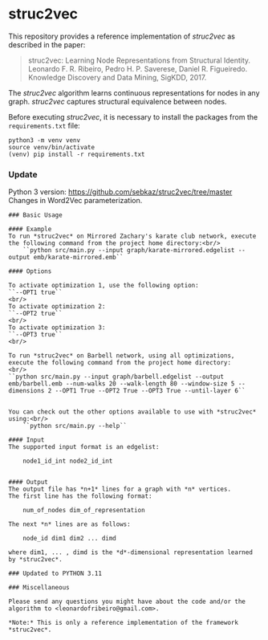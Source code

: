 # struc2vec

This repository provides a reference implementation of *struc2vec* as described in the paper:<br>
> struc2vec: Learning Node Representations from Structural Identity.<br>
> Leonardo F. R. Ribeiro, Pedro H. P. Saverese, Daniel R. Figueiredo.<br>
> Knowledge Discovery and Data Mining, SigKDD, 2017.<br>

The *struc2vec* algorithm learns continuous representations for nodes in any graph. *struc2vec* captures structural equivalence between nodes.  

Before executing *struc2vec*, it is necessary to install the packages from the `requirements.txt` file:
<br/>
```{bash}
python3 -m venv venv
source venv/bin/activate
(venv) pip install -r requirements.txt
```

### Update
Python 3 version: https://github.com/sebkaz/struc2vec/tree/master
Changes in Word2Vec parameterization. 

```
### Basic Usage

#### Example
To run *struc2vec* on Mirrored Zachary's karate club network, execute the following command from the project home directory:<br/>
	``python src/main.py --input graph/karate-mirrored.edgelist --output emb/karate-mirrored.emb``

#### Options

To activate optimization 1, use the following option:
``--OPT1 true``
<br/>
To activate optimization 2:
``--OPT2 true``
<br/>
To activate optimization 3:
``--OPT3 true``
<br/>

To run *struc2vec* on Barbell network, using all optimizations, execute the following command from the project home directory:
<br/>
``python src/main.py --input graph/barbell.edgelist --output emb/barbell.emb --num-walks 20 --walk-length 80 --window-size 5 --dimensions 2 --OPT1 True --OPT2 True --OPT3 True --until-layer 6``


You can check out the other options available to use with *struc2vec* using:<br/>
	``python src/main.py --help``

#### Input
The supported input format is an edgelist:

	node1_id_int node2_id_int
		

#### Output
The output file has *n+1* lines for a graph with *n* vertices. 
The first line has the following format:

	num_of_nodes dim_of_representation

The next *n* lines are as follows:
	
	node_id dim1 dim2 ... dimd

where dim1, ... , dimd is the *d*-dimensional representation learned by *struc2vec*.

### Updated to PYTHON 3.11 

### Miscellaneous

Please send any questions you might have about the code and/or the algorithm to <leonardofribeiro@gmail.com>.

*Note:* This is only a reference implementation of the framework *struc2vec*.

